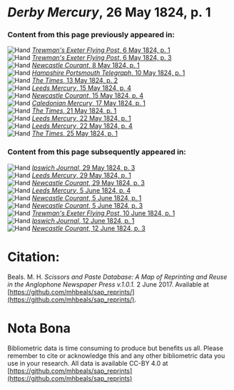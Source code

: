 # *Derby Mercury*, 26 May 1824, p. 1  
  
### Content from this page previously appeared in:  
![Hand](http://scissorsandpaste.net/wp-content/uploads/2017/06/smallhandpointer.png) [*Trewman's Exeter Flying Post*, 6 May 1824, p. 1](https://mhbeals.github.io/sap_html/Trewman's-Exeter-Flying-Post/Trewman's-Exeter-Flying-Post-6-May-1824-p-1)  
![Hand](http://scissorsandpaste.net/wp-content/uploads/2017/06/smallhandpointer.png) [*Trewman's Exeter Flying Post*, 6 May 1824, p. 3](https://mhbeals.github.io/sap_html/Trewman's-Exeter-Flying-Post/Trewman's-Exeter-Flying-Post-6-May-1824-p-3)  
![Hand](http://scissorsandpaste.net/wp-content/uploads/2017/06/smallhandpointer.png) [*Newcastle Courant*, 8 May 1824, p. 1](https://mhbeals.github.io/sap_html/Newcastle-Courant/Newcastle-Courant-8-May-1824-p-1)  
![Hand](http://scissorsandpaste.net/wp-content/uploads/2017/06/smallhandpointer.png) [*Hampshire Portsmouth Telegraph*, 10 May 1824, p. 1](https://mhbeals.github.io/sap_html/Hampshire-Portsmouth-Telegraph/Hampshire-Portsmouth-Telegraph-10-May-1824-p-1)  
![Hand](http://scissorsandpaste.net/wp-content/uploads/2017/06/smallhandpointer.png) [*The Times*, 13 May 1824, p. 2](https://mhbeals.github.io/sap_html/The-Times/The-Times-13-May-1824-p-2)  
![Hand](http://scissorsandpaste.net/wp-content/uploads/2017/06/smallhandpointer.png) [*Leeds Mercury*, 15 May 1824, p. 4](https://mhbeals.github.io/sap_html/Leeds-Mercury/Leeds-Mercury-15-May-1824-p-4)  
![Hand](http://scissorsandpaste.net/wp-content/uploads/2017/06/smallhandpointer.png) [*Newcastle Courant*, 15 May 1824, p. 4](https://mhbeals.github.io/sap_html/Newcastle-Courant/Newcastle-Courant-15-May-1824-p-4)  
![Hand](http://scissorsandpaste.net/wp-content/uploads/2017/06/smallhandpointer.png) [*Caledonian Mercury*, 17 May 1824, p. 1](https://mhbeals.github.io/sap_html/Caledonian-Mercury/Caledonian-Mercury-17-May-1824-p-1)  
![Hand](http://scissorsandpaste.net/wp-content/uploads/2017/06/smallhandpointer.png) [*The Times*, 21 May 1824, p. 1](https://mhbeals.github.io/sap_html/The-Times/The-Times-21-May-1824-p-1)  
![Hand](http://scissorsandpaste.net/wp-content/uploads/2017/06/smallhandpointer.png) [*Leeds Mercury*, 22 May 1824, p. 1](https://mhbeals.github.io/sap_html/Leeds-Mercury/Leeds-Mercury-22-May-1824-p-1)  
![Hand](http://scissorsandpaste.net/wp-content/uploads/2017/06/smallhandpointer.png) [*Leeds Mercury*, 22 May 1824, p. 4](https://mhbeals.github.io/sap_html/Leeds-Mercury/Leeds-Mercury-22-May-1824-p-4)  
![Hand](http://scissorsandpaste.net/wp-content/uploads/2017/06/smallhandpointer.png) [*The Times*, 25 May 1824, p. 1](https://mhbeals.github.io/sap_html/The-Times/The-Times-25-May-1824-p-1)  
  
### Content from this page subsequently appeared in:  
![Hand](http://scissorsandpaste.net/wp-content/uploads/2017/06/smallhandpointer.png) [*Ipswich Journal*, 29 May 1824, p. 3](https://mhbeals.github.io/sap_html/Ipswich-Journal/Ipswich-Journal-29-May-1824-p-3)  
![Hand](http://scissorsandpaste.net/wp-content/uploads/2017/06/smallhandpointer.png) [*Leeds Mercury*, 29 May 1824, p. 1](https://mhbeals.github.io/sap_html/Leeds-Mercury/Leeds-Mercury-29-May-1824-p-1)  
![Hand](http://scissorsandpaste.net/wp-content/uploads/2017/06/smallhandpointer.png) [*Newcastle Courant*, 29 May 1824, p. 3](https://mhbeals.github.io/sap_html/Newcastle-Courant/Newcastle-Courant-29-May-1824-p-3)  
![Hand](http://scissorsandpaste.net/wp-content/uploads/2017/06/smallhandpointer.png) [*Leeds Mercury*, 5 June 1824, p. 4](https://mhbeals.github.io/sap_html/Leeds-Mercury/Leeds-Mercury-5-June-1824-p-4)  
![Hand](http://scissorsandpaste.net/wp-content/uploads/2017/06/smallhandpointer.png) [*Newcastle Courant*, 5 June 1824, p. 1](https://mhbeals.github.io/sap_html/Newcastle-Courant/Newcastle-Courant-5-June-1824-p-1)  
![Hand](http://scissorsandpaste.net/wp-content/uploads/2017/06/smallhandpointer.png) [*Newcastle Courant*, 5 June 1824, p. 3](https://mhbeals.github.io/sap_html/Newcastle-Courant/Newcastle-Courant-5-June-1824-p-3)  
![Hand](http://scissorsandpaste.net/wp-content/uploads/2017/06/smallhandpointer.png) [*Trewman's Exeter Flying Post*, 10 June 1824, p. 1](https://mhbeals.github.io/sap_html/Trewman's-Exeter-Flying-Post/Trewman's-Exeter-Flying-Post-10-June-1824-p-1)  
![Hand](http://scissorsandpaste.net/wp-content/uploads/2017/06/smallhandpointer.png) [*Ipswich Journal*, 12 June 1824, p. 1](https://mhbeals.github.io/sap_html/Ipswich-Journal/Ipswich-Journal-12-June-1824-p-1)  
![Hand](http://scissorsandpaste.net/wp-content/uploads/2017/06/smallhandpointer.png) [*Newcastle Courant*, 12 June 1824, p. 3](https://mhbeals.github.io/sap_html/Newcastle-Courant/Newcastle-Courant-12-June-1824-p-3)  


# Citation: 

Beals. M. H. *Scissors and Paste Database: A Map of Reprinting and Reuse in the Anglophone Newspaper Press v.1.0.1.* 2 June 2017. Available at [https://github.com/mhbeals/sap_reprints/](https://github.com/mhbeals/sap_reprints/). 

# Nota Bona

Bibliometric data is time consuming to produce but benefits us all. Please remember to cite or acknowledge this and any other bibliometric data you use in your research. All data is available CC-BY 4.0 at [https://github.com/mhbeals/sap_reprints](https://github.com/mhbeals/sap_reprints)
